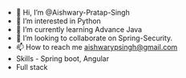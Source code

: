 - 👋 Hi, I’m @Aishwary-Pratap-Singh
- 👀 I’m interested in Python
- 🌱 I’m currently learning Advance Java
- 💞️ I’m looking to collaborate on Spring-Security.
- 📫 How to reach me aishwarypsingh@gmail.com
- Skills - Spring boot, Angular
- Full stack

<!---
Aishwary-Pratap-Singh/Aishwary-Pratap-Singh is a ✨ special ✨ repository because its `README.md` (this file) appears on your GitHub profile.
You can click the Preview link to take a look at your changes.
--->
